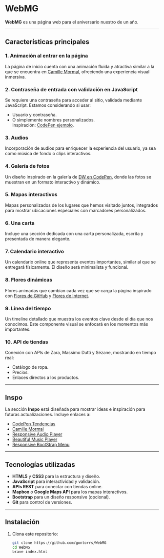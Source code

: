 # WebMG

**WebMG** es una página web para el aniversario nuestro de un año.

---

## Características principales

### 1. Animación al entrar en la página  
La página de inicio cuenta con una animación fluida y atractiva similar a la que se encuentra en [Camille Mormal](https://camillemormal.com/), ofreciendo una experiencia visual inmersiva.

### 2. Contraseña de entrada con validación en JavaScript  
Se requiere una contraseña para acceder al sitio, validada mediante JavaScript. Estamos considerando si usar:
- Usuario y contraseña.
- O simplemente nombres personalizados.  
Inspiración: [CodePen ejemplo](https://codepen.io/kiranpate1/pen/ExBpaeW).

### 3. Audios  
Incorporación de audios para enriquecer la experiencia del usuario, ya sea como música de fondo o clips interactivos.

### 4. Galería de fotos  
Un diseño inspirado en la galería de [DW en CodePen](https://codepen.io/Bhkhlk/pen/XPPNdm), donde las fotos se muestran en un formato interactivo y dinámico.

### 5. Mapas interactivos  
Mapas personalizados de los lugares que hemos visitado juntos, integrados para mostrar ubicaciones especiales con marcadores personalizados.

### 6. Una carta  
Incluye una sección dedicada con una carta personalizada, escrita y presentada de manera elegante.

### 7. Calendario interactivo  
Un calendario online que representa eventos importantes, similar al que se entregará físicamente. El diseño será minimalista y funcional.

### 8. Flores dinámicas  
Flores animadas que cambian cada vez que se carga la página inspirado con [Flores de GitHub](https://github.com/naveen-kumawat/Flower) y [Flores de Internet](https://learncodefreeonline.com/flowerindex.html).

### 9. Línea del tiempo  
Un timeline detallado que muestra los eventos clave desde el día que nos conocimos. Este componente visual se enfocará en los momentos más importantes.

### 10. API de tiendas  
Conexión con APIs de Zara, Massimo Dutti y Sézane, mostrando en tiempo real:
- Catálogo de ropa.
- Precios.
- Enlaces directos a los productos.

---

## Inspo

La sección **Inspo** está diseñada para mostrar ideas e inspiración para futuras actualizaciones. Incluye enlaces a:

- [CodePen Tendencias](https://codepen.io/trending)  
- [Camille Mormal](https://camillemormal.com/)
- [Responsive Audio Player](https://codepen.io/markhillard/pen/jOOKxM)
- [Beautiful Music Player](https://codepen.io/shayanea/pen/yvvjya)
- [Responsive BootStrap Menu](https://codepen.io/ig_design/pen/omQXoQ)

---

## Tecnologías utilizadas

- **HTML5** y **CSS3** para la estructura y diseño.
- **JavaScript** para interactividad y validación.
- **APIs REST** para conectar con tiendas online.
- **Mapbox** o **Google Maps API** para los mapas interactivos.
- **Bootstrap** para un diseño responsive (opcional).
- **Git** para control de versiones.

---

## Instalación

1. Clona este repositorio:  
   ```bash
   git clone https://github.com/gontorrs/WebMG
   cd WebMG
   brave index.html
